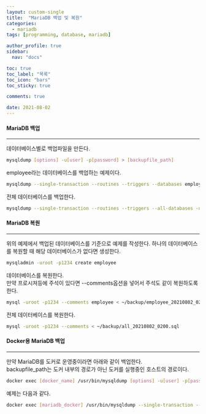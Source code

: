 ```yaml
---
layout: custom-single
title:  "MariaDB 백업 및 복원"
categories:
  - mariadb
tags: [programming, database, mariadb]

author_profile: true
sidebar:
  nav: "docs"

toc: true
toc_label: "목록"
toc_icon: "bars"
toc_sticky: true

comments: true

date: 2021-08-02
---
```


#### MariaDB 백업
---

데이터베이스별로 백업파일을 만든다.
```sh
mysqldump [options] -u[user] -p[password] > [backupfile_path]
```

employee라는 데이터베이스를 백업하는 예제이다.
```sh
mysqldump --single-transaction --routines --triggers --databases employee -uroot -p1234 > ~/backup/employee_20210802_0200.sql
```

전체 데이터베이스를 백업한다.
```sh
mysqldump --single-transaction --routines --triggers --all-databases -uroot -p1234 > ~/backup/all_20210802_0200.sql
```

#### MariaDB 복원
---

위의 예제에서 백업된 데이터베이스를 기준으로 예제를 작성한다.
하나의 데이터베이스를 복원할 때 해당 데이터베이스가 없다면 생성한다.
```sh
mysqladmin -uroot -p1234 create employee
```

데이터베이스를 복원한다.  
만약 프로시져등에 주석이 있다면 --comments옵션을 넣어서 주석도 같이 복원하도록 한다.
```sh
mysql -uroot -p1234 --comments employee < ~/backup/employee_20210802_0200.sql
```

전체 데이터베이스를 복원한다.
```sh
mysql -uroot -p1234 --comments < ~/backup/all_20210802_0200.sql
```

#### Docker용 MariaDB 백업
---

만약 MariaDB를 도커로 운영중이라면 아래와 같이 백업한다.  
backupfile_path는 도커 내부의 경로가 아닌 도커를 실행중인 호스트의 경로이다.
```sh
docker exec [docker_name] /usr/bin/mysqldump [options] -u[user] -p[password] > [backupfile_path]
```

예제는 다음과 같다.
```sh
docker exec [mariadb_docker] /usr/bin/mysqldump --single-transaction --routines --triggers --databases employee -uroot -p1234 > ~/backup/employee_20210802_0200.sql
```